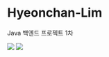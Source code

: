 # Hyeonchan-Lim

Java 백엔드 프로젝트 1차

<img src="https://img.shields.io/badge/intellijidea-#000000?style=flat-square&logo=intellijidea&logoColor=white">

<img src="https://img.shields.io/badge/Adobe-FF0000?style=flat-square&logo=Adobe&logoColor=white">
